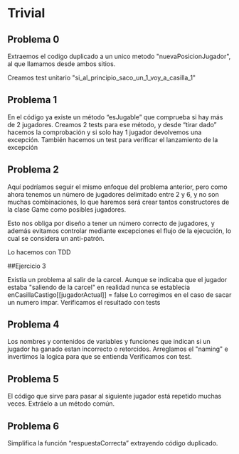 # Trivial

## Problema 0

Extraemos el codigo duplicado a un unico metodo "nuevaPosicionJugador",
al que llamamos desde ambos sitios.

Creamos test unitario "si_al_principio_saco_un_1_voy_a_casilla_1"

## Problema 1

En el código ya existe un método “esJugable” que comprueba si hay más de 2 jugadores.
Creamos 2 tests para ese método, y desde “tirar dado” hacemos la comprobación y si solo hay 1 jugador
devolvemos una excepción. También hacemos un test para verificar el lanzamiento de la excepción

## Problema 2
Aquí podríamos seguir el mismo enfoque del problema anterior, pero como ahora tenemos un número de
jugadores delimitado entre 2 y 6, y no son muchas combinaciones, lo que haremos será crear tantos
constructores de la clase Game como posibles jugadores.

Esto nos obliga por diseño a tener un número correcto de jugadores, y además evitamos controlar mediante
excepciones el flujo de la ejecución, lo cual se considera un anti-patrón.

Lo hacemos con TDD

##Ejercicio 3

Existia un problema al salir de la carcel. Aunque se indicaba que el jugador estaba "saliendo
de la carcel" en realidad nunca se establecia enCasillaCastigo[[jugadorActual]] = false
Lo corregimos en el caso de sacar un numero impar.
Verificamos el resultado con tests

## Problema 4

Los nombres y contenidos de variables y funciones que indican si un jugador ha ganado
estan incorrecto o retorcidos. Arreglamos el "naming" e invertimos la logica para que se entienda
Verificamos con test.

## Problema 5

El código que sirve para pasar al siguiente jugador está repetido muchas veces. Extráelo a un método común.

## Problema 6 
Simplifica la función “respuestaCorrecta” extrayendo código duplicado.
